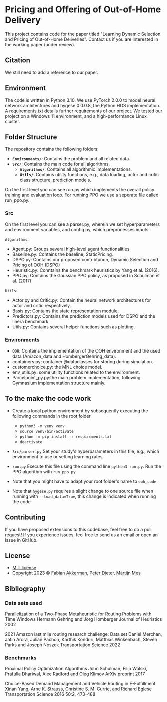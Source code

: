 # Pricing and Offering of Out-of-Home Delivery

This project contains code for the paper titled "Learning Dynamic Selection and Pricing of Out-of-Home Deliveries". Contact us if you are interested in the working paper (under review). 

## Citation

We still need to add a reference to our paper.

## Environment

The code is written in Python 3.10. We use PyTorch 2.0.0 to model neural network architectures and hygese 0.0.0.8, the Python HGS implementation. A requirements.txt details further requirements of our project. We tested our project on a Windows 11 environment, and a high-performance Linux cluster.


## Folder Structure
The repository contains the following folders:

- **`Environments/`**: Contains the problem and all related data.
- **`Src/`**: Contains the main code for all algorithms.
  - **`Algorithms/`**: Contains all algorithmic implementations.
  - **`Utils/`**: Contains utility functions, e.g., data loading, actor and critic class structure, prediction models.


On the first level you can see run.py which implements the overall policy training and evaluation loop. For running PPO we use a seperate file called run_ppo.py.

### Src 

On the first level you can see a parser.py, wherein we set hyperparameters and environment variables, and config.py, which preprocesses inputs.


`Algorithms`: 
* Agent.py: Groups several high-level agent functionalities
* Baseline.py: Contains the baseline, StaticPricing.
* DSPO.py: Contains our proposed contribtuoon, Dynamic Selection and Pricing of OOH (DSPO)
* Heuristic.py: Conntains the benchmark heuristics by Yang et al. (2016).
* PPO.py: Contains the Gaussian PPO policy, as proposed in Schulman et al. (2017)

`Utils`: 
* Actor.py and Critic.py: Contain the neural network architectures for actor and critic respectively.
* Basis.py: Contains the state representation module.
* Predictors.py: Contains the prediction models used for DSPO and the linera benchmark.
* Utils.py: Contains several helper functions such as plotting.

### Environments
* `OOH`: Contains the implementation of the OOH environment and the used data (Amazon_data and HombergerGehring_data).
* containers.py: container @dataclasses for storing during simulation.
* customerchoice.py: the MNL choice model.
* env_utils.py: some utility functions related to the environment.
* Parcelpoint_py.py:the main problem implementation, following Gymnasium implementation structure mainly.


## To the make the code work

 * Create a local python environment by subsequently executing the following commands in the root folder
	* `python3 -m venv venv`
	* `source venv/bin/activate`
	* `python -m pip install -r requirements.txt`
	* `deactivate`

 * `Src/parser.py` Set your study's hyperparameters in this file, e.g., which environment to use or setting learning rates
 
 * `run.py` Execute this file using the command line `python3 run.py`. Run the PPO algorithm with `run_ppo.py`
 
 * Note that you might have to adapt your root folder's name to `ooh_code`
 
 * Note that `hygese.py` requires a slight change to one source file when running with `--load_data=True`, this change is indicated when running the code
 
## Contributing

If you have proposed extensions to this codebase, feel free to do a pull request! If you experience issues, feel free to send us an email or open an issue in GitHub.
 
## License
* [MIT license](https://opensource.org/license/mit/)
* Copyright 2023 © [Fabian Akkerman](https://people.utwente.nl/f.r.akkerman), [Peter Dieter](https://en.wiwi.uni-paderborn.de/dep3/schryen/team/dieter), [Martijn Mes](https://www.utwente.nl/en/bms/iebis/staff/mes/)

## Bibliography

### Data sets used

Parallelization of a Two-Phase Metaheuristic for Routing Problems with Time Windows
Hermann Gehring and Jörg Homberger
Journal of Heuristics 2002

2021 Amazon last mile routing research challenge: Data set
Daniel Merchan, Jatin Arora, Julian Pachon, Karthik Konduri, Matthias Winkenbach, Steven Parks and Joseph Noszek
Transportation Science 2022

### Benchmarks

Proximal Policy Optimization Algorithms
John Schulman, Filip Wolski, Prafulla Dhariwal, Alec Radford and Oleg Klimov
ArXiv preprint 2017

Choice-Based Demand Management and Vehicle Routing in E-Fulfillment
Xinan Yang, Arne K. Strauss, Christine S. M. Currie, and Richard Eglese
Transportation Science 2016 50:2, 473-488 

